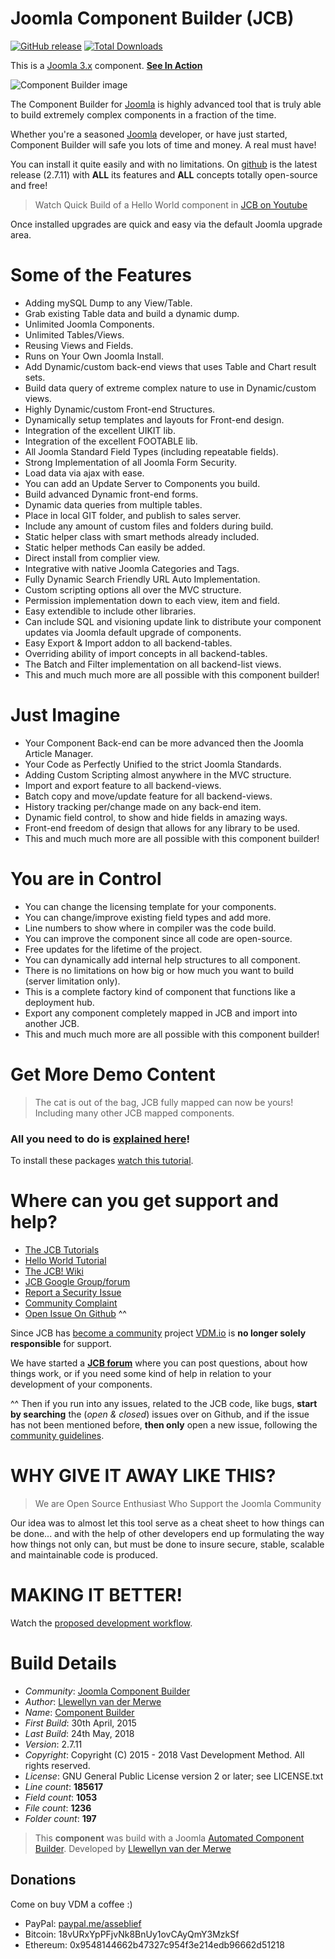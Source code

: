# Joomla Component Builder (JCB)
[![GitHub release](https://img.shields.io/github/release/vdm-io/Joomla-Component-Builder.svg)](https://github.com/vdm-io/Joomla-Component-Builder/releases) [![Total Downloads](https://img.shields.io/github/downloads/vdm-io/Joomla-Component-Builder/total.svg)](https://github.com/vdm-io/Joomla-Component-Builder/releases)

This is a [Joomla 3.x](https://extensions.joomla.org/extension/component-builder/) component. [__See In Action__](https://www.youtube.com/watch?v=IQfsLYIeblk&list=PLQRGFI8XZ_wtGvPQZWBfDzzlERLQgpMRE&index=45)

 ![Component Builder image](https://raw.githubusercontent.com/vdm-io/Joomla-Component-Builder/master/admin/assets/images/vdm-component.jpg "The Component Builder")

The Component Builder for [Joomla](https://extensions.joomla.org/extension/component-builder/) is highly advanced tool that is truly able to build extremely complex components in a fraction of the time.

Whether you're a seasoned [Joomla](https://extensions.joomla.org/extension/component-builder/) developer, or have just started, Component Builder will safe you lots of time and money. A real must have!

You can install it quite easily and with no limitations. On [github](https://github.com/vdm-io/Joomla-Component-Builder/releases) is the latest release (2.7.11) with **ALL** its features and **ALL** concepts totally open-source and free! 

> Watch Quick Build of a Hello World component in [JCB on Youtube](https://www.youtube.com/watch?v=IQfsLYIeblk&list=PLQRGFI8XZ_wtGvPQZWBfDzzlERLQgpMRE&index=45)

Once installed upgrades are quick and easy via the default Joomla upgrade area.

Some of the Features
====================

+ Adding mySQL Dump to any View/Table.
+ Grab existing Table data and build a dynamic dump.
+ Unlimited Joomla Components.
+ Unlimited Tables/Views.
+ Reusing Views and Fields.
+ Runs on Your Own Joomla Install.
+ Add Dynamic/custom back-end views that uses Table and Chart result sets.
+ Build data query of extreme complex nature to use in Dynamic/custom views.
+ Highly Dynamic/custom Front-end Structures.
+ Dynamically setup templates and layouts for Front-end design.
+ Integration of the excellent UIKIT lib.
+ Integration of the excellent FOOTABLE lib.
+ All Joomla Standard Field Types (including repeatable fields).
+ Strong Implementation of all Joomla Form Security.
+ Load data via ajax with ease.
+ You can add an Update Server to Components you build.
+ Build advanced Dynamic front-end forms.
+ Dynamic data queries from multiple tables.
+ Place in local GIT folder, and publish to sales server.
+ Include any amount of custom files and folders during build.
+ Static helper class with smart methods already included.
+ Static helper methods Can easily be added.
+ Direct install from complier view.
+ Integrative with native Joomla Categories and Tags.
+ Fully Dynamic Search Friendly URL Auto Implementation.
+ Custom scripting options all over the MVC structure.
+ Permission implementation down to each view, item and field.
+ Easy extendible to include other libraries.
+ Can include SQL and visioning update link to distribute your component updates via Joomla default upgrade of components.
+ Easy Export & Import addon to all backend-tables.
+ Overriding ability of import concepts in all backend-tables.
+ The Batch and Filter implementation on all backend-list views.
+ This and much much more are all possible with this component builder!

Just Imagine
====================

+ Your Component Back-end can be more advanced then the Joomla Article Manager.
+ Your Code as Perfectly Unified to the strict Joomla Standards.
+ Adding Custom Scripting almost anywhere in the MVC structure.
+ Import and export feature to all backend-views.
+ Batch copy and move/update feature for all backend-views.
+ History tracking per/change made on any back-end item.
+ Dynamic field control, to show and hide fields in amazing ways.
+ Front-end freedom of design that allows for any library to be used.
+ This and much much more are all possible with this component builder!

You are in Control
====================

+ You can change the licensing template for your components.
+ You can change/improve existing field types and add more.
+ Line numbers to show where in compiler was the code build.
+ You can improve the component since all code are open-source.
+ Free updates for the lifetime of the project.
+ You can dynamically add internal help structures to all component.
+ There is no limitations on how big or how much you want to build (server limitation only).
+ This is a complete factory kind of component that functions like a deployment hub.
+ Export any component completely mapped in JCB and import into another JCB.
+ This and much much more are all possible with this component builder!

Get More Demo Content
====================

> The cat is out of the bag, JCB fully mapped can now be yours! Including many other JCB mapped components.

### All you need to do is [explained here](https://vdm.bz/how-to-get-free-vdm-package-keys)!

To install these packages [watch this tutorial](https://vdm.bz/how-to-install-jcb-packages).


Where can you get support and help?
====================

+ [The JCB Tutorials](https://www.youtube.com/playlist?list=PLQRGFI8XZ_wtGvPQZWBfDzzlERLQgpMRE)
+ [Hello World Tutorial](https://www.youtube.com/watch?v=IQfsLYIeblk&list=PLQRGFI8XZ_wtGvPQZWBfDzzlERLQgpMRE&index=45)
+ [The JCB! Wiki](https://github.com/vdm-io/Joomla-Component-Builder/wiki)
+ [JCB Google Group/forum](https://groups.google.com/a/vdm.io/d/forum/jcb)
+ [Report a Security Issue](http://joomlacomponentbuilder.com/report-security-issues)
+ [Community Complaint](http://joomlacomponentbuilder.com/community-complaint)
+ [Open Issue On Github](https://github.com/vdm-io/Joomla-Component-Builder/issues) ^^

Since JCB has [become a community](https://github.com/vdm-io/Joomla-Component-Builder/blob/staging/.github/SUPPORT.md) project [VDM.io](https://www.vdm.io/) is **no longer solely responsible** for support.

We have started a [**JCB forum**](https://groups.google.com/a/vdm.io/d/forum/jcb) where you can post questions, about how things work, or if you need some kind of help in relation to your development of your components.

^^ Then if you run into any issues, related to the JCB code, like bugs, **start by searching** the (*open & closed*) issues over on Github, and if the issue has not been mentioned before, **then only** open a new issue, following the [community guidelines](https://github.com/vdm-io/Joomla-Component-Builder/blob/master/.github/CONTRIBUTING.md).

WHY GIVE IT AWAY LIKE THIS?
====================

> We are Open Source Enthusiast
> Who Support the Joomla Community

Our idea was to almost let this tool serve as a cheat sheet to how things can be done... and with the help of other developers end up formulating the way how things not only can, but must be done to insure secure, stable, scalable and maintainable code is produced. 

MAKING IT BETTER!
====================

Watch the [proposed development workflow](https://vdm.bz/proposed-development-workflow).

# Build Details

+ *Community*: [Joomla Component Builder](http://www.joomlacomponentbuilder.com)
+ *Author*: [Llewellyn van der Merwe](mailto:llewellyn@joomlacomponentbuilder.com)
+ *Name*: [Component Builder](https://github.com/vdm-io/Joomla-Component-Builder)
+ *First Build*: 30th April, 2015
+ *Last Build*: 24th May, 2018
+ *Version*: 2.7.11
+ *Copyright*: Copyright (C) 2015 - 2018 Vast Development Method. All rights reserved.
+ *License*: GNU General Public License version 2 or later; see LICENSE.txt
+ *Line count*: **185617**
+ *Field count*: **1053**
+ *File count*: **1236**
+ *Folder count*: **197**

> This **component** was build with a Joomla [Automated Component Builder](http://joomlacomponentbuilder.com).
> Developed by [Llewellyn van der Merwe](mailto:llewellyn@joomlacomponentbuilder.com)

## Donations

Come on buy VDM a coffee :)
 * PayPal: [paypal.me/asseblief](https://www.paypal.me/asseblief)
 * Bitcoin: 18vURxYpPFjvNk8BnUy1ovCAyQmY3MzkSf
 * Ethereum: 0x9548144662b47327c954f3e214edb96662d51218